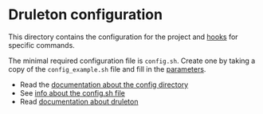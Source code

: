 # Druleton configuration

This directory contains the configuration for the project and
[hooks][link-hooks] for specific commands.

The minimal required configuration file is `config.sh`. Create one by taking a
copy of the `config_example.sh` file and fill in the
[parameters][link-config-config].

- Read the [documentation about the config directory][link-config]
- See [info about the config.sh file][link-config-config]
- Read [documentation about druleton][link-documentation]



[link-hooks]: ../bin/docs/hooks.md
[link-config]: ../bin/docs/config.sh
[link-config-config]: ../bin/docs/config-config.sh
[link-documentation]: ../bin/docs/README.md
